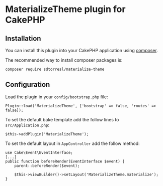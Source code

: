 # MaterializeTheme plugin for CakePHP

## Installation

You can install this plugin into your CakePHP application using [composer](https://getcomposer.org).

The recommended way to install composer packages is:

```{bash}
composer require sdtorresl/materialize-theme
```

## Configuration

Load the plugin in your `config/bootstrap.php` file:

```{php}
Plugin::load('MaterializeTheme', ['bootstrap' => false, 'routes' => false]);
```

To set the default bake template add the follow lines to `src/Application.php`:

```{php}
$this->addPlugin('MaterializeTheme');
```

To set the default layout in `AppController` add the follow method:

```{php}
use Cake\Event\EventInterface;
[...]
public function beforeRender(EventInterface $event) {
    parent::beforeRender($event);

    $this->viewBuilder()->setLayout('MaterializeTheme.materialize');
}
```
